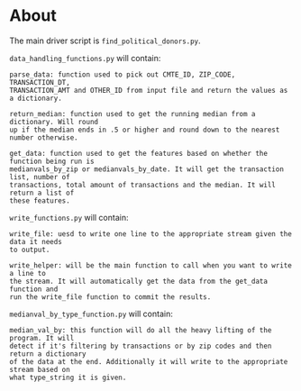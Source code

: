 # About
The main driver script is `find_political_donors.py`. 

`data_handling_functions.py` will contain:

```
parse_data: function used to pick out CMTE_ID, ZIP_CODE, TRANSACTION_DT, 
TRANSACTION_AMT and OTHER_ID from input file and return the values as a dictionary.
```
```
return_median: function used to get the running median from a dictionary. Will round 
up if the median ends in .5 or higher and round down to the nearest number otherwise.
```
```
get_data: function used to get the features based on whether the function being run is
medianvals_by_zip or medianvals_by_date. It will get the transaction list, number of 
transactions, total amount of transactions and the median. It will return a list of 
these features.
```

`write_functions.py` will contain:
```
write_file: uesd to write one line to the appropriate stream given the data it needs 
to output.
```
```
write_helper: will be the main function to call when you want to write a line to 
the stream. It will automatically get the data from the get_data function and 
run the write_file function to commit the results.
```

`medianval_by_type_function.py` will contain:
```
median_val_by: this function will do all the heavy lifting of the program. It will 
detect if it's filtering by transactions or by zip codes and then return a dictionary
of the data at the end. Additionally it will write to the appropriate stream based on
what type_string it is given.
```